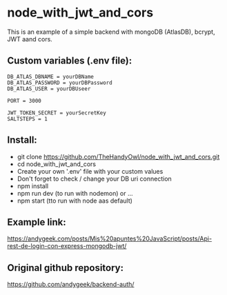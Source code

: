 # node_with_jwt_and_cors

This is an example of a simple backend with mongoDB (AtlasDB), bcrypt, JWT aand cors.

Custom variables (.env file):
-
```
DB_ATLAS_DBNAME = yourDBName
DB_ATLAS_PASSWORD = yourDBPassword
DB_ATLAS_USER = yourDBUseer

PORT = 3000

JWT_TOKEN_SECRET = yourSecretKey
SALTSTEPS = 1
```

Install:
-
* git clone https://github.com/TheHandyOwl/node_with_jwt_and_cors.git
* cd node_with_jwt_and_cors
* Create your own '.env' file with your custom values
* Don't forget to check / change your DB uri connection
* npm install
* npm run dev (to run with nodemon) or ...
* npm start (tto run with node aas default)

Example link:
-
https://andygeek.com/posts/Mis%20apuntes%20JavaScript/posts/Api-rest-de-login-con-express-mongodb-jwt/

Original github repository:
-
https://github.com/andygeek/backend-auth/